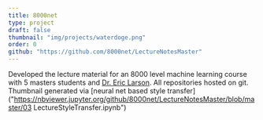 ```yaml
---
title: 8000net
type: project
draft: false
thumbnail: "img/projects/waterdoge.png"
order: 0
github: "https://github.com/8000net/LectureNotesMaster"
---
```

Developed the lecture material for an 8000 level machine learning course with 5 masters students and [Dr. Eric Larson](https://s2.smu.edu/~eclarson/).  All repositories hosted on git. Thumbnail generated via [neural net based style transfer]("https://nbviewer.jupyter.org/github/8000net/LectureNotesMaster/blob/master/03 LectureStyleTransfer.ipynb")
